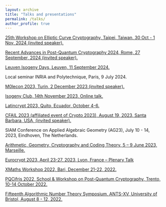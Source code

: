 ```yaml
---
layout: archive
title: "Talks and presentations"
permalink: /talks/
author_profile: true
---
```


[25th Workshop on Elliptic Curve Cryptography, Taipei, Taiwan, 30 Oct - 1 Nov, 2024 (invited speaker).](https://troll.iis.sinica.edu.tw/ecc24/index.shtml)

[Recent Advances in Post-Quantum Cryptography 2024, Rome, 27 September, 2024 (invited speaker).](https://www.decifris.it/cifris24/readpqc24)

[Leuven Isogeny Days, Leuven, 11 September 2024.](https://www.esat.kuleuven.be/cosic/projects/isocrypt/lid5/)

Local seminar INRIA and Polytechnique, Paris, 9 July 2024.

[M0lecon 2023, Turin, 2 December 2023 (invited speaker).](https://m0lecon.it/speakers.html)

[Isogeny Club, 14th November 2023, Online talk.](https://isogeny.club/)

[Latincrypt 2023, Quito, Ecuador, October 4-6.](https://www.espe.edu.ec/latincrypt/)

[CFAIL 2023 (affiliated event of Crypto 2023), August 19, 2023, Santa Barbara, USA, (invited speaker).](https://www.cfail.org/cfail2023)

SIAM Conference on Applied Algebraic Geometry (AG23), July 10 - 14, 2023, Eindhoven, The Netherlands.

[Arithmetic, Geometry, Cryptography and Coding Theory, 5 – 9 June 2023, Marseille.](https://conferences.cirm-math.fr/2889.html)

[Eurocrypt 2023, April 23-27, 2023, Lyon, France – Plenary Talk](https://eurocrypt.iacr.org/2023/)

[XMaths Workshop 2022, Bari, December 21-22, 2022.](https://xmathsworkshop.weebly.com/history.html)

[PQCifris 2022, School & Workshop on Post-Quantum Cryptography, Trento, 10-14 October 2022.](https://sites.google.com/unitn.it/pqcifris2022)

[Fifteenth Algorithmic Number Theory Symposium, ANTS-XV, University of Bristol, August 8 - 12, 2022.](https://people.maths.bris.ac.uk/~jb12407/ANTS-XV/index.html)
